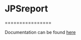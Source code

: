 # JPSreport
================

Documentation can be found [here](http://jupedsim.github.io/jpsreport/)

